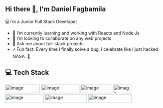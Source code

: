 ## Hi there 👋, I'm Daniel Fagbamila

💻i'm a Junior Full Stack Developer

- 🌱 I’m currently learning and working with Reacts and Node.Js
- 👯 I’m looking to collaborate on any web projects
- 💬 Ask me about full-stack projects.
- ⚡ Fun fact: Every time I finally solve a bug, I celebrate like I just hacked NASA. 🚀

## 💻 Tech Stack
 <img width="111" height="28" alt="image" src="https://github.com/user-attachments/assets/729c2edf-bc3f-47a4-8f53-cddab6526afe" />
 <img width="123" height="28" alt="image" src="https://github.com/user-attachments/assets/e1acba6d-ca72-4fae-b45e-75784b1d59ca" />
 <img width="101" height="28" alt="image" src="https://github.com/user-attachments/assets/0a2a5e74-2114-4e19-a71d-e2955e97a25e" />
 <img width="57" height="28" alt="image" src="https://github.com/user-attachments/assets/9ac1d821-58fc-44a1-8224-b0eed9a3eeb1" />
 <img width="123" height="28" alt="image" src="https://github.com/user-attachments/assets/0014268d-41bb-48aa-8cf6-47e10fc4470c" />
 <img width="135" height="28" alt="image" src="https://github.com/user-attachments/assets/5f3ed3cc-89c0-48ed-9319-3978f825e7e9" />
 <img width="139" height="28" alt="image" src="https://github.com/user-attachments/assets/3c96ed78-66cf-4819-94c2-c2b30919d515" />


<!--
**Danielfeghas/Danielfeghas** is a ✨ _special_ ✨ repository because its `README.md` (this file) appears on your GitHub profile.

💻 Junior Full Stack Developer

- 🌱 I’m currently learning and working with...
- 👯 I’m looking to collaborate on any web projects
- 💬 Ask me about full-stack projects.
- ⚡ Fun fact: Every time I finally solve a bug, I celebrate like I just hacked NASA. 🚀
-->
